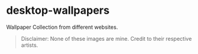 # desktop-wallpapers

Wallpaper Collection from different websites. 
>Disclaimer: None of these images are mine. Credit to their respective artists.
